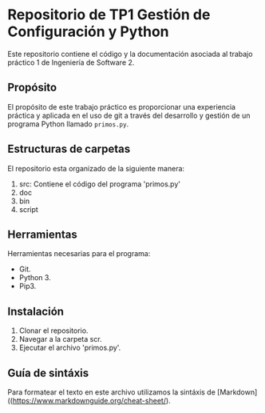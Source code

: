 # Repositorio de TP1 Gestión de Configuración y Python

Este repositorio contiene el código y la documentación asociada al trabajo práctico 1 de Ingeniería de Software 2.

## Propósito

El propósito de este trabajo práctico es proporcionar una experiencia práctica y aplicada en el uso de git a través del desarrollo y gestión de un programa Python llamado `primos.py`.

## Estructuras de carpetas

El repositorio esta organizado de la siguiente manera:

  1. src: Contiene el código del programa 'primos.py'
  2. doc
  3. bin
  4. script

## Herramientas

Herramientas necesarias para el programa:

  - Git.
  - Python 3.
  - Pip3.

## Instalación

  1. Clonar el repositorio.
  2. Navegar a la carpeta scr.
  3. Ejecutar el archivo 'primos.py'.

## Guía de sintáxis

  Para formatear el texto en este archivo utilizamos la sintáxis de [Markdown]((https://www.markdownguide.org/cheat-sheet/).
